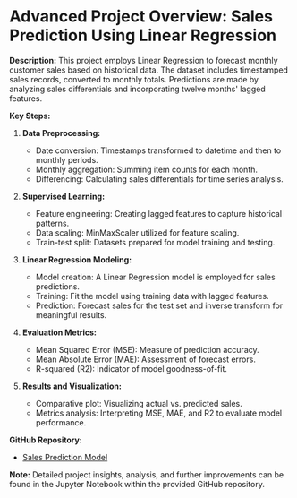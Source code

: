 # Advanced Project Overview: Sales Prediction Using Linear Regression

**Description:**
This project employs Linear Regression to forecast monthly customer sales based on historical data. The dataset includes timestamped sales records, converted to monthly totals. Predictions are made by analyzing sales differentials and incorporating twelve months' lagged features.

**Key Steps:**
1. **Data Preprocessing:**
   - Date conversion: Timestamps transformed to datetime and then to monthly periods.
   - Monthly aggregation: Summing item counts for each month.
   - Differencing: Calculating sales differentials for time series analysis.

2. **Supervised Learning:**
   - Feature engineering: Creating lagged features to capture historical patterns.
   - Data scaling: MinMaxScaler utilized for feature scaling.
   - Train-test split: Datasets prepared for model training and testing.

3. **Linear Regression Modeling:**
   - Model creation: A Linear Regression model is employed for sales predictions.
   - Training: Fit the model using training data with lagged features.
   - Prediction: Forecast sales for the test set and inverse transform for meaningful results.

4. **Evaluation Metrics:**
   - Mean Squared Error (MSE): Measure of prediction accuracy.
   - Mean Absolute Error (MAE): Assessment of forecast errors.
   - R-squared (R2): Indicator of model goodness-of-fit.

5. **Results and Visualization:**
   - Comparative plot: Visualizing actual vs. predicted sales.
   - Metrics analysis: Interpreting MSE, MAE, and R2 to evaluate model performance.

**GitHub Repository:**
- [Sales Prediction Model](https://github.com/ainexus1/Sales-Prediction-Model-Using-Linear-Regression/blob/main/Sales%20Prediction.ipynb)

**Note:** Detailed project insights, analysis, and further improvements can be found in the Jupyter Notebook within the provided GitHub repository.
